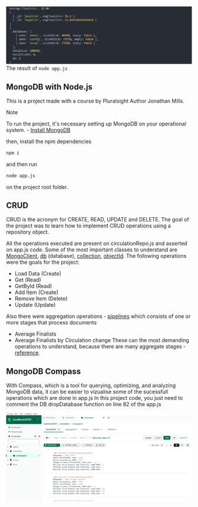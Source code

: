 ![Cover](./.github/cover.png)
The result of `node app.js`

## MongoDB with Node.js 

This is a project made with a course by Pluralsight Author Jonathan Mills.

> [!NOTE]
> To run the project, it's necessary setting up MongoDB on your operational system. - [Install MongoDB](https://www.mongodb.com/docs/manual/installation/)

then, install the npm dependencies
```bash
npm i
```
and then run
```bash
node app.js
```
on the project root folder.

## CRUD

CRUD is the acronym for CREATE, READ, UPDATE and DELETE. The goal of the project was to learn how to implement CRUD operations using a repository object.

All the operations executed are present on circulationRepo.js and asserted on app.js code. Some of the most important classes to understand are [MongoClient](https://mongodb.github.io/node-mongodb-native/6.7/classes/MongoClient.html), [db](https://mongodb.github.io/node-mongodb-native/6.7/classes/Db.html) (database), [collection](https://mongodb.github.io/node-mongodb-native/6.7/classes/Collection.html), [objectId](https://mongodb.github.io/node-mongodb-native/6.7/classes/BSON.ObjectId.html). The following operations were the goals for the project:
- Load Data (Create)
- Get (Read)
- GetById (Read)
- Add Item (Create)
- Remove Item (Delete)
- Update (Update)

Also there were aggregation operations - [pipelines](https://www.mongodb.com/docs/manual/core/aggregation-pipeline/) which consists of one or more stages that process documents
- Average Finalists
- Average Finalists by Circulation change
These can the most demanding operations to understand, because there are many aggregate stages - [reference](https://www.mongodb.com/docs/manual/reference/operator/aggregation-pipeline/).

## MongoDB Compass

With Compass, which is a tool for querying, optimizing, and analyzing MongoDB data, it can be easier to vizualise some of the sucessfull operations which are done in app.js
In this project code, you just need to comment the DB dropDatabase function on line 82 of the app.js

![Compass](./.github/compass.png)

